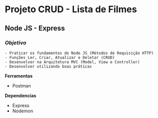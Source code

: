 # Projeto CRUD - Lista de Filmes
## Node JS - Express

### ***Objetivo***
    - Praticar os fundamentos do Node JS (Métodos de Requisição HTTP)
    - Funções Ler, Criar, Atualizar e Deletar (CRUD)
    - Desenvolver na Arquitetura MVC (Model, View e Controller)
    - Desenvolver utilizando boas práticas

**Ferramentas** 
- Postman

**Dependencias**
- Express
- Nodemon
